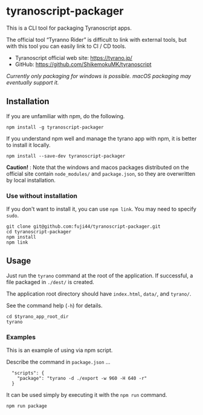 # tyranoscript-packager

This is a CLI tool for packaging Tyranoscript apps.

The official tool “Tyranno Rider” is difficult to link with external tools, but with this tool you can easily link to CI / CD tools.

- Tyranoscript official web site: https://tyrano.jp/
- GitHub: https://github.com/ShikemokuMK/tyranoscript

*Currently only packaging for windows is possible. macOS packaging may eventually support it.*

## Installation

If you are unfamiliar with npm, do the following.

```
npm install -g tyranoscript-packager
```

If you understand npm well and manage the tyrano app with npm, it is better to install it locally.

```
npm install --save-dev tyranoscript-packager
```

**Caution!** : Note that the windows and macos packages distributed on the official site contain `node_modules/` and `package.json`, so they are overwritten by local installation.

### Use without installation

If you don't want to install it, you can use `npm link`. You may need to specify `sudo`.

```
git clone git@github.com:fuji44/tyranoscript-packager.git
cd tyranoscript-packager
npm install
npm link
```

## Usage

Just run the `tyrano` command at the root of the application.
If successful, a file packaged in `./dest/` is created.

The application root directory should have `index.html`, `data/`, and `tyrano/`.

See the command help (`-h`) for details.

```
cd $tyrano_app_root_dir
tyrano
```

### Examples

This is an example of using via npm script.

Describe the command in `package.json` ...

```
  "scripts": {
    "package": "tyrano -d ./export -w 960 -H 640 -r"
  }
```

It can be used simply by executing it with the `npm run` command.

```
npm run package
```
